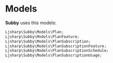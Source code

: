 # Models

**Subby** uses this models:

```php
Ljsharp\Subby\Models\Plan;
Ljsharp\Subby\Models\PlanFeature;
Ljsharp\Subby\Models\PlanSubscription;
Ljsharp\Subby\Models\PlanSubscriptionFeature;
Ljsharp\Subby\Models\PlanSubscriptionSchedule;
Ljsharp\Subby\Models\PlanSubscriptionUsage;
```
